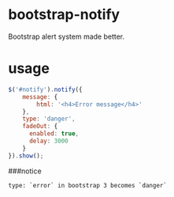 bootstrap-notify
================

Bootstrap alert system made better.

# usage

~~~javascript
$('#notify').notify({
    message: {
        html: '<h4>Error message</h4>'
    },
    type: 'danger',
    fadeOut: {
      enabled: true,
      delay: 3000
    }
}).show();
~~~

###notice

    type: `error` in bootstrap 3 becomes `danger`

